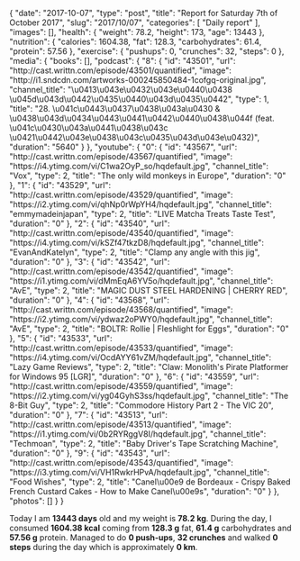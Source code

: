 {
    "date": "2017-10-07",
    "type": "post",
    "title": "Report for Saturday 7th of October 2017",
    "slug": "2017\/10\/07",
    "categories": [
        "Daily report"
    ],
    "images": [],
    "health": {
        "weight": 78.2,
        "height": 173,
        "age": 13443
    },
    "nutrition": {
        "calories": 1604.38,
        "fat": 128.3,
        "carbohydrates": 61.4,
        "protein": 57.56
    },
    "exercise": {
        "pushups": 0,
        "crunches": 32,
        "steps": 0
    },
    "media": {
        "books": [],
        "podcast": {
            "8": {
                "id": "43501",
                "url": "http:\/\/cast.writtn.com\/episode\/43501\/quantified",
                "image": "http:\/\/i1.sndcdn.com\/artworks-000245850484-1cofgq-original.jpg",
                "channel_title": "\u0413\u043e\u0432\u043e\u0440\u0438 \u045d\u043d\u0442\u0435\u0440\u043d\u0435\u0442",
                "type": 1,
                "title": "28. \u041c\u0443\u0437\u0438\u043a\u0430 & \u0438\u043d\u0434\u0443\u0441\u0442\u0440\u0438\u044f (feat. \u041c\u0430\u043a\u0441\u0438\u043c \u0421\u0442\u043e\u0438\u043c\u0435\u043d\u043e\u0432)",
                "duration": "5640"
            }
        },
        "youtube": {
            "0": {
                "id": "43567",
                "url": "http:\/\/cast.writtn.com\/episode\/43567\/quantified",
                "image": "https:\/\/i4.ytimg.com\/vi\/C1wa2OyP_so\/hqdefault.jpg",
                "channel_title": "Vox",
                "type": 2,
                "title": "The only wild monkeys in Europe",
                "duration": "0"
            },
            "1": {
                "id": "43529",
                "url": "http:\/\/cast.writtn.com\/episode\/43529\/quantified",
                "image": "https:\/\/i2.ytimg.com\/vi\/qhNp0rWpYH4\/hqdefault.jpg",
                "channel_title": "emmymadeinjapan",
                "type": 2,
                "title": "LIVE Matcha Treats Taste Test",
                "duration": "0"
            },
            "2": {
                "id": "43540",
                "url": "http:\/\/cast.writtn.com\/episode\/43540\/quantified",
                "image": "https:\/\/i4.ytimg.com\/vi\/kSZf47tkzD8\/hqdefault.jpg",
                "channel_title": "EvanAndKatelyn",
                "type": 2,
                "title": "Clamp any angle with this jig",
                "duration": "0"
            },
            "3": {
                "id": "43542",
                "url": "http:\/\/cast.writtn.com\/episode\/43542\/quantified",
                "image": "https:\/\/i1.ytimg.com\/vi\/dMmEqA6YV5o\/hqdefault.jpg",
                "channel_title": "AvE",
                "type": 2,
                "title": "MAGIC DUST STEEL HARDENING | CHERRY RED",
                "duration": "0"
            },
            "4": {
                "id": "43568",
                "url": "http:\/\/cast.writtn.com\/episode\/43568\/quantified",
                "image": "https:\/\/i2.ytimg.com\/vi\/ydwaz2oPWY0\/hqdefault.jpg",
                "channel_title": "AvE",
                "type": 2,
                "title": "BOLTR: Rollie | Fleshlight for Eggs",
                "duration": "0"
            },
            "5": {
                "id": "43533",
                "url": "http:\/\/cast.writtn.com\/episode\/43533\/quantified",
                "image": "https:\/\/i4.ytimg.com\/vi\/OcdAYY61vZM\/hqdefault.jpg",
                "channel_title": "Lazy Game Reviews",
                "type": 2,
                "title": "Claw: Monolith's Pirate Platformer for Windows 95 [LGR]",
                "duration": "0"
            },
            "6": {
                "id": "43559",
                "url": "http:\/\/cast.writtn.com\/episode\/43559\/quantified",
                "image": "https:\/\/i2.ytimg.com\/vi\/yg04GyhS3ss\/hqdefault.jpg",
                "channel_title": "The 8-Bit Guy",
                "type": 2,
                "title": "Commodore History Part 2 - The VIC 20",
                "duration": "0"
            },
            "7": {
                "id": "43513",
                "url": "http:\/\/cast.writtn.com\/episode\/43513\/quantified",
                "image": "https:\/\/i1.ytimg.com\/vi\/0b2RYRggV8I\/hqdefault.jpg",
                "channel_title": "Techmoan",
                "type": 2,
                "title": "Baby Driver's Tape Scratching Machine",
                "duration": "0"
            },
            "9": {
                "id": "43543",
                "url": "http:\/\/cast.writtn.com\/episode\/43543\/quantified",
                "image": "https:\/\/i3.ytimg.com\/vi\/VH1RwkrHPvA\/hqdefault.jpg",
                "channel_title": "Food Wishes",
                "type": 2,
                "title": "Canel\u00e9 de Bordeaux - Crispy Baked French Custard Cakes - How to Make Canel\u00e9s",
                "duration": "0"
            }
        },
        "photos": []
    }
}

Today I am <strong>13443 days</strong> old and my weight is <strong>78.2 kg</strong>. During the day, I consumed <strong>1604.38 kcal</strong> coming from <strong>128.3 g</strong> fat, <strong>61.4 g</strong> carbohydrates and <strong>57.56 g</strong> protein. Managed to do <strong>0 push-ups</strong>, <strong>32 crunches</strong> and walked <strong>0 steps</strong> during the day which is approximately <strong>0 km</strong>.